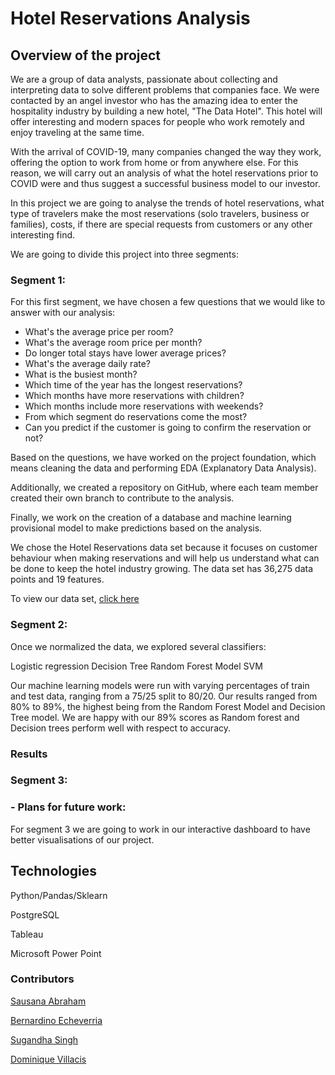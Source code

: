 # Hotel Reservations Analysis

## Overview of the project

We are a group of data analysts, passionate about collecting and interpreting data to solve different problems that companies face. We were contacted by an angel investor who has the amazing idea to enter the hospitality industry by building a new hotel, "The Data Hotel". This hotel will offer interesting and modern spaces for people who work remotely and enjoy traveling at the same time.

With the arrival of COVID-19, many companies changed the way they work, offering the option to work from home or from anywhere else. For this reason, we will carry out an analysis of what the hotel reservations prior to COVID were and thus suggest a successful business model to our investor.

In this project we are going to analyse the trends of hotel reservations, what type of travelers make the most reservations (solo travelers, business or families), costs, if there are special requests from customers or any other interesting find.

We are going to divide this project into three segments:

### Segment 1:

For this first segment, we have chosen a few questions that we would like to answer with our analysis:

- What's the average price per room?
- What's the average room price per month?
- Do longer total stays have lower average prices?
- What's the average daily rate?
- What is the busiest month?
- Which time of the year has the longest reservations?
- Which months have more reservations with children?
- Which months include more reservations with weekends?
- From which segment do reservations come the most?
- Can you predict if the customer is going to confirm the reservation or not?

Based on the questions, we have worked on the project foundation, which means cleaning the data and performing EDA (Explanatory Data Analysis).

Additionally, we created a repository on GitHub, where each team member created their own branch to contribute to the analysis.

Finally, we work on the creation of a database and machine learning provisional model to make predictions based on the analysis.

We chose the Hotel Reservations data set because it focuses on customer behaviour when making reservations and will help us understand what can be done to keep the hotel industry growing. The data set has 36,275 data points and 19 features.

To view our data set, [click here](https://www.kaggle.com/datasets/ahsan81/hotel-reservations-classification-dataset)

### Segment 2:

Once we normalized the data, we explored several classifiers:

Logistic regression
Decision Tree
Random Forest Model
SVM

Our machine learning models were run with varying percentages of train and test data, ranging from a 75/25 split to 80/20. Our results ranged from 80% to 89%, the highest being from the Random Forest Model and Decision Tree model. We are  happy with our 89% scores as Random forest and Decision trees perform well with respect to accuracy.

### Results



### Segment 3:

### - Plans for future work: 

For segment 3 we are going to work in our interactive dashboard to have better visualisations of our project.

## Technologies

Python/Pandas/Sklearn

PostgreSQL

Tableau

Microsoft Power Point

### Contributors

[Sausana Abraham](https://github.com/Sausana)

[Bernardino Echeverria](https://github.com/bernardinoe)

[Sugandha Singh](https://github.com/sugandha001)

[Dominique Villacis](https://github.com/domivillacis)